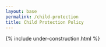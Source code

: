 ```yaml
---
layout: base
permalink: /child-protection
title: Child Protection Policy
---
```


{% include under-construction.html %}

